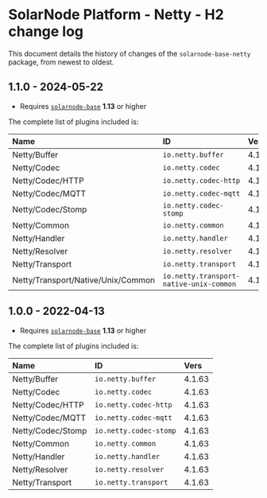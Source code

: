 # SolarNode Platform - Netty - H2 change log

This document details the history of changes of the `solarnode-base-netty` package, from newest to
oldest.

## 1.1.0 - 2024-05-22

 * Requires [`solarnode-base`](../../solarnode-base/debian) **1.13** or higher

The complete list of plugins included is:

| Name                               | ID                                      | Vers    |
|:-----------------------------------|:----------------------------------------|:--------|
| Netty/Buffer                       | `io.netty.buffer`                       | 4.1.109 |
| Netty/Codec                        | `io.netty.codec`                        | 4.1.109 |
| Netty/Codec/HTTP                   | `io.netty.codec-http`                   | 4.1.109 |
| Netty/Codec/MQTT                   | `io.netty.codec-mqtt`                   | 4.1.109 |
| Netty/Codec/Stomp                  | `io.netty.codec-stomp`                  | 4.1.109 |
| Netty/Common                       | `io.netty.common`                       | 4.1.109 |
| Netty/Handler                      | `io.netty.handler`                      | 4.1.109 |
| Netty/Resolver                     | `io.netty.resolver`                     | 4.1.109 |
| Netty/Transport                    | `io.netty.transport`                    | 4.1.109 |
| Netty/Transport/Native/Unix/Common | `io.netty.transport-native-unix-common` | 4.1.109 |


## 1.0.0 - 2022-04-13

 * Requires [`solarnode-base`](../../solarnode-base/debian) **1.13** or higher

The complete list of plugins included is:

| Name              | ID                     | Vers   |
|:------------------|:-----------------------|:-------|
| Netty/Buffer      | `io.netty.buffer`      | 4.1.63 |
| Netty/Codec       | `io.netty.codec`       | 4.1.63 |
| Netty/Codec/HTTP  | `io.netty.codec-http`  | 4.1.63 |
| Netty/Codec/MQTT  | `io.netty.codec-mqtt`  | 4.1.63 |
| Netty/Codec/Stomp | `io.netty.codec-stomp` | 4.1.63 |
| Netty/Common      | `io.netty.common`      | 4.1.63 |
| Netty/Handler     | `io.netty.handler`     | 4.1.63 |
| Netty/Resolver    | `io.netty.resolver`    | 4.1.63 |
| Netty/Transport   | `io.netty.transport`   | 4.1.63 |

